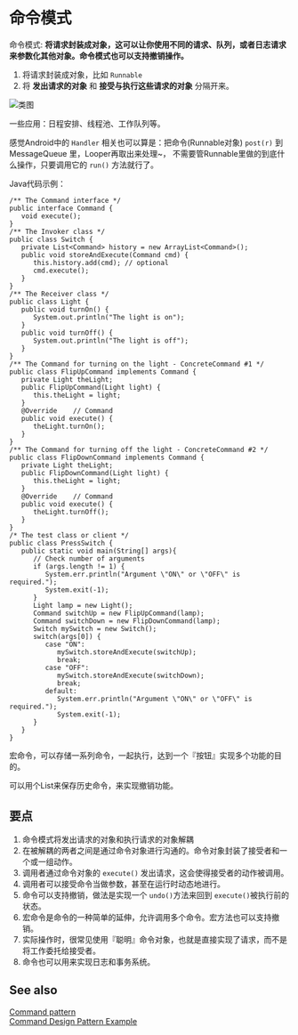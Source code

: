 # 命令模式

命令模式: **将请求封装成对象，这可以让你使用不同的请求、队列，或者日志请求来参数化其他对象。命令模式也可以支持撤销操作。**    

1. 将请求封装成对象，比如 `Runnable`  
2. 将 **发出请求的对象** 和 **接受与执行这些请求的对象** 分隔开来。  

![类图](http://ww3.sinaimg.cn/large/98900c07jw1f60h04snyqj21540pqwke.jpg)

一些应用：日程安排、线程池、工作队列等。  

感觉Android中的 `Handler` 相关也可以算是：把命令(Runnable对象) `post(r)` 到 MessageQueue 里，Looper再取出来处理~，
不需要管Runnable里做的到底什么操作，只要调用它的 `run()` 方法就行了。


Java代码示例：  

```
/** The Command interface */
public interface Command {
   void execute();
}
/** The Invoker class */
public class Switch {
   private List<Command> history = new ArrayList<Command>();
   public void storeAndExecute(Command cmd) {
      this.history.add(cmd); // optional
      cmd.execute();
   }
}
/** The Receiver class */
public class Light {
   public void turnOn() {
      System.out.println("The light is on");
   }
   public void turnOff() {
      System.out.println("The light is off");
   }
}
/** The Command for turning on the light - ConcreteCommand #1 */
public class FlipUpCommand implements Command {
   private Light theLight;
   public FlipUpCommand(Light light) {
      this.theLight = light;
   }
   @Override    // Command
   public void execute() {
      theLight.turnOn();
   }
}
/** The Command for turning off the light - ConcreteCommand #2 */
public class FlipDownCommand implements Command {
   private Light theLight;
   public FlipDownCommand(Light light) {
      this.theLight = light;
   }
   @Override    // Command
   public void execute() {
      theLight.turnOff();
   }
}
/* The test class or client */
public class PressSwitch {
   public static void main(String[] args){
      // Check number of arguments
      if (args.length != 1) {
         System.err.println("Argument \"ON\" or \"OFF\" is required.");
         System.exit(-1);
      }
      Light lamp = new Light();
      Command switchUp = new FlipUpCommand(lamp);
      Command switchDown = new FlipDownCommand(lamp);
      Switch mySwitch = new Switch();
      switch(args[0]) {
         case "ON":
            mySwitch.storeAndExecute(switchUp);
            break;
         case "OFF":
            mySwitch.storeAndExecute(switchDown);
            break;
         default:
            System.err.println("Argument \"ON\" or \"OFF\" is required.");
            System.exit(-1);
      }
   }
}
```

宏命令，可以存储一系列命令，一起执行，达到一个『按钮』实现多个功能的目的。  

可以用个List来保存历史命令，来实现撤销功能。  
## 要点

1. 命令模式将发出请求的对象和执行请求的对象解耦
2. 在被解耦的两者之间是通过命令对象进行沟通的。命令对象封装了接受者和一个或一组动作。
3. 调用者通过命令对象的 `execute()` 发出请求，这会使得接受者的动作被调用。
4. 调用者可以接受命令当做参数，甚至在运行时动态地进行。  
5. 命令可以支持撤销，做法是实现一个 `undo()`方法来回到 `execute()`被执行前的状态。
6. 宏命令是命令的一种简单的延伸，允许调用多个命令。宏方法也可以支持撤销。
7. 实际操作时，很常见使用『聪明』命令对象，也就是直接实现了请求，而不是将工作委托给接受者。
8. 命令也可以用来实现日志和事务系统。


## See also

[Command pattern](https://en.wikipedia.org/wiki/Command_pattern)  
[Command Design Pattern Example](http://javadesign-patterns.blogspot.com/p/co.html)  
